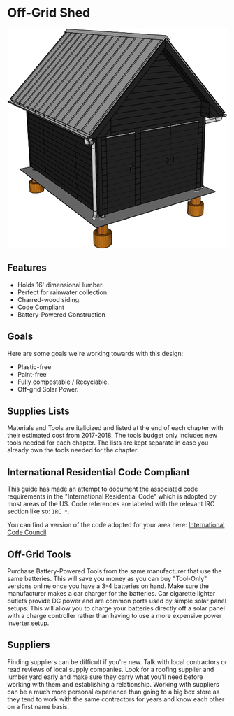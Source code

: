 # Off-Grid Shed

![Finished Shed](05%20Wall%20Exterior/images/E08.svg)


## Features

* Holds 16' dimensional lumber.
* Perfect for rainwater collection.
* Charred-wood siding.
* Code Compliant
* Battery-Powered Construction

## Goals

Here are some goals we're working towards with this design:

* Plastic-free
* Paint-free
* Fully compostable / Recyclable.
* Off-grid Solar Power.

## Supplies Lists

Materials and Tools are italicized and listed  at the end of each chapter with their estimated cost from 2017-2018. The tools budget only includes new tools needed for each chapter. The lists are kept separate in case you already own the tools needed for the chapter.

## International Residential Code Compliant

This guide has made an attempt to document the associated code requirements in the "International Residential Code" which is adopted by most areas of the US. Code references are labeled with the relevant IRC section like so: `IRC *`.

You can find a version of the code adopted for your area here:
[International Code Council](https://codes.iccsafe.org/public/)

## Off-Grid Tools

Purchase Battery-Powered Tools from the same manufacturer that use the same batteries. This will save you money as you can buy "Tool-Only" versions online once you have a 3-4 batteries on hand. Make sure the manufacturer makes a car charger for the batteries. Car cigarette lighter outlets provide DC power and are common ports used by simple solar panel setups. This will allow you to charge your batteries directly off a solar panel with a charge controller rather than having to use a more expensive power inverter setup.

## Suppliers

Finding suppliers can be difficult if you're new. Talk with local contractors or read reviews of local supply companies. Look for a roofing supplier and lumber yard early and make sure they carry what you'll need before working with them and establishing a relationship. Working with suppliers can be a much more personal experience than going to a big box store as they tend to work with the same contractors for years and know each other on a first name basis.
